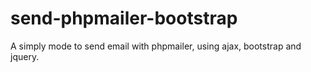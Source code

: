 # send-phpmailer-bootstrap
A simply mode to send email with phpmailer, using ajax, bootstrap and jquery.
